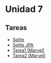 # Unidad 7
## Tareas
- [Sqlite](tareas/Sqlite/)
- [Sqlite JPA](tareas/sqlite-jpa)
- [Tarea1 (Marvel)](tareas/tarea1)
- [Tarea2 (Marvel)](tareas/tarea2)
